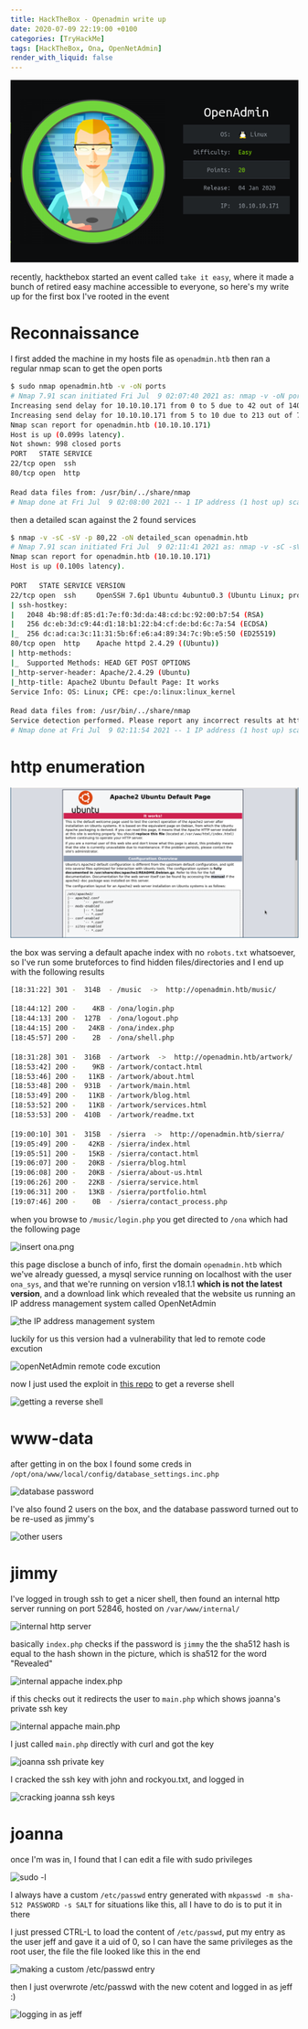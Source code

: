 ```yaml
---
title: HackTheBox - Openadmin write up
date: 2020-07-09 22:19:00 +0100
categories: [TryHackMe]
tags: [HackTheBox, Ona, OpenNetAdmin]
render_with_liquid: false
---
```


![insert the box picture](https://raw.githubusercontent.com/0x00Jeff/0x00Jeff.github.io/master/assets/htb/open_admin/pic.jpg)


recently, hackthebox started an event called `take it easy`, where it made a bunch of retired easy machine accessible to everyone, so here's my write up for the first box I've rooted in the event

# Reconnaissance

I first added the machine in my hosts file as `openadmin.htb` then ran a regular nmap scan to get the open ports

```bash
$ sudo nmap openadmin.htb -v -oN ports
# Nmap 7.91 scan initiated Fri Jul  9 02:07:40 2021 as: nmap -v -oN ports openadmin.htb
Increasing send delay for 10.10.10.171 from 0 to 5 due to 42 out of 140 dropped probes since last increase.
Increasing send delay for 10.10.10.171 from 5 to 10 due to 213 out of 709 dropped probes since last increase.
Nmap scan report for openadmin.htb (10.10.10.171)
Host is up (0.099s latency).
Not shown: 998 closed ports
PORT   STATE SERVICE
22/tcp open  ssh
80/tcp open  http

Read data files from: /usr/bin/../share/nmap
# Nmap done at Fri Jul  9 02:08:00 2021 -- 1 IP address (1 host up) scanned in 20.27 seconds
```

then a detailed scan against the 2 found services

```bash
$ nmap -v -sC -sV -p 80,22 -oN detailed_scan openadmin.htb
# Nmap 7.91 scan initiated Fri Jul  9 02:11:41 2021 as: nmap -v -sC -sV -p 80,22 -oN detailed_scan openadmin.htb
Nmap scan report for openadmin.htb (10.10.10.171)
Host is up (0.100s latency).

PORT   STATE SERVICE VERSION
22/tcp open  ssh     OpenSSH 7.6p1 Ubuntu 4ubuntu0.3 (Ubuntu Linux; protocol 2.0)
| ssh-hostkey: 
|   2048 4b:98:df:85:d1:7e:f0:3d:da:48:cd:bc:92:00:b7:54 (RSA)
|   256 dc:eb:3d:c9:44:d1:18:b1:22:b4:cf:de:bd:6c:7a:54 (ECDSA)
|_  256 dc:ad:ca:3c:11:31:5b:6f:e6:a4:89:34:7c:9b:e5:50 (ED25519)
80/tcp open  http    Apache httpd 2.4.29 ((Ubuntu))
| http-methods: 
|_  Supported Methods: HEAD GET POST OPTIONS
|_http-server-header: Apache/2.4.29 (Ubuntu)
|_http-title: Apache2 Ubuntu Default Page: It works
Service Info: OS: Linux; CPE: cpe:/o:linux:linux_kernel

Read data files from: /usr/bin/../share/nmap
Service detection performed. Please report any incorrect results at https://nmap.org/submit/ .
# Nmap done at Fri Jul  9 02:11:54 2021 -- 1 IP address (1 host up) scanned in 13.16 seconds
```

# http enumeration

![default appache page](https://raw.githubusercontent.com/0x00Jeff/0x00Jeff.github.io/master/assets/htb/open_admin/default_index.png)

the box was serving a default apache index with no `robots.txt` whatsoever, so I've run some bruteforces to find hidden files/directories and I end up with the following results

```bash
[18:31:22] 301 -  314B  - /music  ->  http://openadmin.htb/music/

[18:44:12] 200 -    4KB - /ona/login.php
[18:44:13] 200 -  127B  - /ona/logout.php
[18:44:15] 200 -   24KB - /ona/index.php
[18:45:57] 200 -    2B  - /ona/shell.php

[18:31:28] 301 -  316B  - /artwork  ->  http://openadmin.htb/artwork/
[18:53:42] 200 -    9KB - /artwork/contact.html
[18:53:46] 200 -   11KB - /artwork/about.html
[18:53:48] 200 -  931B  - /artwork/main.html
[18:53:49] 200 -   11KB - /artwork/blog.html
[18:53:52] 200 -   11KB - /artwork/services.html
[18:53:53] 200 -  410B  - /artwork/readme.txt

[19:00:10] 301 -  315B  - /sierra  ->  http://openadmin.htb/sierra/
[19:05:49] 200 -   42KB - /sierra/index.html
[19:05:51] 200 -   15KB - /sierra/contact.html
[19:06:07] 200 -   20KB - /sierra/blog.html
[19:06:08] 200 -   20KB - /sierra/about-us.html
[19:06:26] 200 -   22KB - /sierra/service.html
[19:06:31] 200 -   13KB - /sierra/portfolio.html
[19:07:46] 200 -    0B  - /sierra/contact_process.php
````

when you browse to `/music/login.php` you get directed to `/ona` which had the following page

![insert ona.png](https://raw.githubusercontent.com/0x00Jeff/0x00Jeff.github.io/master/assets/htb/open_admin/ona.png)

this page disclose a bunch of info, first the domain `openadmin.htb` which we've already guessed, a mysql service running on localhost with the user `ona_sys`, and that we're running on version v18.1.1  <b>which is not the latest version</b>, and a download link which revealed that the website us running an IP address management system called OpenNetAdmin

![the IP address management system](https://raw.githubusercontent.com/0x00Jeff/0x00Jeff.github.io/master/assets/htb/open_admin/openNetAdmin.png)

luckily for us this version had a vulnerability that led to remote code excution

![openNetAdmin remote code excution](https://raw.githubusercontent.com/0x00Jeff/0x00Jeff.github.io/master/assets/htb/open_admin/rce.png)

now I just used the exploit in [this repo](https://github.com/amriunix/ona-rce) to get a reverse shell

![getting a reverse shell](https://raw.githubusercontent.com/0x00Jeff/0x00Jeff.github.io/master/assets/htb/open_admin/rev_shell.png)

# www-data

after getting in on the box I found some creds in `/opt/ona/www/local/config/database_settings.inc.php`

![database password](https://raw.githubusercontent.com/0x00Jeff/0x00Jeff.github.io/master/assets/htb/open_admin/db_creds.png)

I've also found 2 users on the box, and the database password turned out to be re-used as jimmy's

![other users](https://raw.githubusercontent.com/0x00Jeff/0x00Jeff.github.io/master/assets/htb/open_admin/users.png)

# jimmy

I've logged in trough ssh to get a nicer shell, then found an internal http server running on port 52846, hosted on `/var/www/internal/`

![internal http server](https://raw.githubusercontent.com/0x00Jeff/0x00Jeff.github.io/master/assets/htb/open_admin/internal.png)

basically `index.php` checks if the password is `jimmy` the the sha512 hash is equal to the hash shown in the picture, which is sha512 for the word "Revealed"

![internal appache index.php](https://raw.githubusercontent.com/0x00Jeff/0x00Jeff.github.io/master/assets/htb/open_admin/internal_index.png)

if this checks out it redirects the user to `main.php` which shows joanna's private ssh key

![internal appache main.php](https://raw.githubusercontent.com/0x00Jeff/0x00Jeff.github.io/master/assets/htb/open_admin/internal_main.png)

I just called `main.php` directly with curl and got the key

![joanna ssh private key](https://raw.githubusercontent.com/0x00Jeff/0x00Jeff.github.io/master/assets/htb/open_admin/joanna_ssh_key.png)

I cracked the ssh key with john and rockyou.txt, and logged in

![cracking joanna ssh keys](https://raw.githubusercontent.com/0x00Jeff/0x00Jeff.github.io/master/assets/htb/open_admin/cracked_joanna_key.png)

# joanna

once I'm was in, I found that I can edit a file with sudo privileges

![sudo -l](https://raw.githubusercontent.com/0x00Jeff/0x00Jeff.github.io/master/assets/htb/open_admin/sudo_l.png)

I always have a custom `/etc/passwd` entry generated with `mkpasswd -m sha-512 PASSWORD -s SALT` for situations like this, all I have to do is to put it in there

I just pressed CTRL-L to load the content of `/etc/passwd`, put my entry as the user jeff and gave it a uid of 0, so I can have the same privileges as the root user, the file the file looked like this in the end

![making a custom /etc/passwd entry](https://raw.githubusercontent.com/0x00Jeff/0x00Jeff.github.io/master/assets/htb/open_admin/custom_passwd_entry.png)

then I just overwrote /etc/passwd with the new cotent and logged in as jeff :)

![logging in as jeff](https://raw.githubusercontent.com/0x00Jeff/0x00Jeff.github.io/master/assets/htb/open_admin/ma_nama_jeff.png)




